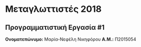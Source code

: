 # Μεταγλωττιστές 2018
## Προγραμματιστική Εργασία #1

**Ονοματεπώνυμο:** Μαρία-Νεφέλη Νικηφόρου
**Α.Μ.:** Π2015054


